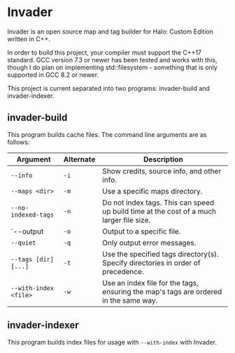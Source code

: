 # Invader

Invader is an open source map and tag builder for Halo: Custom Edition written in C++.

In order to build this project, your compiler must support the C++17 standard. GCC version 7.3 or newer has been tested and works with this, though I do plan on implementing std::filesystem - something that is only supported in GCC 8.2 or newer.

This project is current separated into two programs: invader-build and invader-indexer.

## invader-build

This program builds cache files. The command line arguments are as follows:

| Argument | Alternate | Description |
| --- | --- | --- |
| `--info` | `-i` | Show credits, source info, and other info. |
| `--maps <dir>` | `-m` | Use a specific maps directory. |
| `--no-indexed-tags` | `-n` | Do not index tags. This can speed up build time at the cost of a much larger file size. |
| `--output <file> | `-o` | Output to a specific file. |
| `--quiet` | `-q` | Only output error messages. |
| `--tags [dir] [...]` | `-t` | Use the specified tags directory(s). Specify directories in order of precedence. |
| `--with-index <file>` | `-w` | Use an index file for the tags, ensuring the map's tags are ordered in the same way. |

## invader-indexer

This program builds index files for usage with `--with-index` with Invader.
